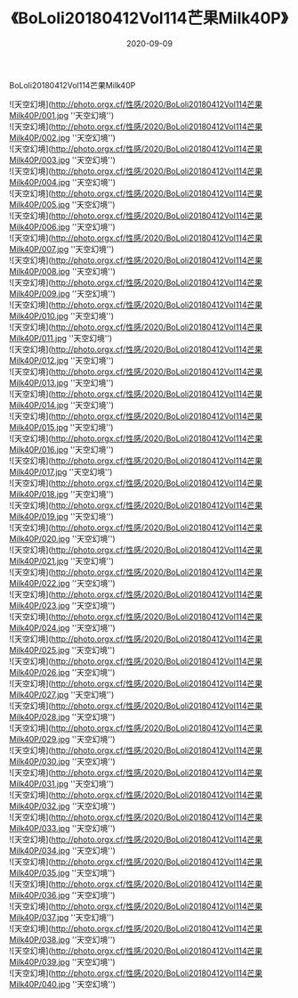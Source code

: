 ﻿---
layout: post
title:  《BoLoli20180412Vol114芒果Milk40P》
date:   2020-09-09
img: http://photo.orgx.cf/性感/2020/BoLoli20180412Vol114芒果Milk40P/000.jpg
categories: [美女, 性感, 泳衣]
---

BoLoli20180412Vol114芒果Milk40P



![天空幻境](http://photo.orgx.cf/性感/2020/BoLoli20180412Vol114芒果Milk40P/001.jpg ''天空幻境'') <br>
![天空幻境](http://photo.orgx.cf/性感/2020/BoLoli20180412Vol114芒果Milk40P/002.jpg ''天空幻境'') <br>
![天空幻境](http://photo.orgx.cf/性感/2020/BoLoli20180412Vol114芒果Milk40P/003.jpg ''天空幻境'') <br>
![天空幻境](http://photo.orgx.cf/性感/2020/BoLoli20180412Vol114芒果Milk40P/004.jpg ''天空幻境'') <br>
![天空幻境](http://photo.orgx.cf/性感/2020/BoLoli20180412Vol114芒果Milk40P/005.jpg ''天空幻境'') <br>
![天空幻境](http://photo.orgx.cf/性感/2020/BoLoli20180412Vol114芒果Milk40P/006.jpg ''天空幻境'') <br>
![天空幻境](http://photo.orgx.cf/性感/2020/BoLoli20180412Vol114芒果Milk40P/007.jpg ''天空幻境'') <br>
![天空幻境](http://photo.orgx.cf/性感/2020/BoLoli20180412Vol114芒果Milk40P/008.jpg ''天空幻境'') <br>
![天空幻境](http://photo.orgx.cf/性感/2020/BoLoli20180412Vol114芒果Milk40P/009.jpg ''天空幻境'') <br>
![天空幻境](http://photo.orgx.cf/性感/2020/BoLoli20180412Vol114芒果Milk40P/010.jpg ''天空幻境'') <br>
![天空幻境](http://photo.orgx.cf/性感/2020/BoLoli20180412Vol114芒果Milk40P/011.jpg ''天空幻境'') <br>
![天空幻境](http://photo.orgx.cf/性感/2020/BoLoli20180412Vol114芒果Milk40P/012.jpg ''天空幻境'') <br>
![天空幻境](http://photo.orgx.cf/性感/2020/BoLoli20180412Vol114芒果Milk40P/013.jpg ''天空幻境'') <br>
![天空幻境](http://photo.orgx.cf/性感/2020/BoLoli20180412Vol114芒果Milk40P/014.jpg ''天空幻境'') <br>
![天空幻境](http://photo.orgx.cf/性感/2020/BoLoli20180412Vol114芒果Milk40P/015.jpg ''天空幻境'') <br>
![天空幻境](http://photo.orgx.cf/性感/2020/BoLoli20180412Vol114芒果Milk40P/016.jpg ''天空幻境'') <br>
![天空幻境](http://photo.orgx.cf/性感/2020/BoLoli20180412Vol114芒果Milk40P/017.jpg ''天空幻境'') <br>
![天空幻境](http://photo.orgx.cf/性感/2020/BoLoli20180412Vol114芒果Milk40P/018.jpg ''天空幻境'') <br>
![天空幻境](http://photo.orgx.cf/性感/2020/BoLoli20180412Vol114芒果Milk40P/019.jpg ''天空幻境'') <br>
![天空幻境](http://photo.orgx.cf/性感/2020/BoLoli20180412Vol114芒果Milk40P/020.jpg ''天空幻境'') <br>
![天空幻境](http://photo.orgx.cf/性感/2020/BoLoli20180412Vol114芒果Milk40P/021.jpg ''天空幻境'') <br>
![天空幻境](http://photo.orgx.cf/性感/2020/BoLoli20180412Vol114芒果Milk40P/022.jpg ''天空幻境'') <br>
![天空幻境](http://photo.orgx.cf/性感/2020/BoLoli20180412Vol114芒果Milk40P/023.jpg ''天空幻境'') <br>
![天空幻境](http://photo.orgx.cf/性感/2020/BoLoli20180412Vol114芒果Milk40P/024.jpg ''天空幻境'') <br>
![天空幻境](http://photo.orgx.cf/性感/2020/BoLoli20180412Vol114芒果Milk40P/025.jpg ''天空幻境'') <br>
![天空幻境](http://photo.orgx.cf/性感/2020/BoLoli20180412Vol114芒果Milk40P/026.jpg ''天空幻境'') <br>
![天空幻境](http://photo.orgx.cf/性感/2020/BoLoli20180412Vol114芒果Milk40P/027.jpg ''天空幻境'') <br>
![天空幻境](http://photo.orgx.cf/性感/2020/BoLoli20180412Vol114芒果Milk40P/028.jpg ''天空幻境'') <br>
![天空幻境](http://photo.orgx.cf/性感/2020/BoLoli20180412Vol114芒果Milk40P/029.jpg ''天空幻境'') <br>
![天空幻境](http://photo.orgx.cf/性感/2020/BoLoli20180412Vol114芒果Milk40P/030.jpg ''天空幻境'') <br>
![天空幻境](http://photo.orgx.cf/性感/2020/BoLoli20180412Vol114芒果Milk40P/031.jpg ''天空幻境'') <br>
![天空幻境](http://photo.orgx.cf/性感/2020/BoLoli20180412Vol114芒果Milk40P/032.jpg ''天空幻境'') <br>
![天空幻境](http://photo.orgx.cf/性感/2020/BoLoli20180412Vol114芒果Milk40P/033.jpg ''天空幻境'') <br>
![天空幻境](http://photo.orgx.cf/性感/2020/BoLoli20180412Vol114芒果Milk40P/034.jpg ''天空幻境'') <br>
![天空幻境](http://photo.orgx.cf/性感/2020/BoLoli20180412Vol114芒果Milk40P/035.jpg ''天空幻境'') <br>
![天空幻境](http://photo.orgx.cf/性感/2020/BoLoli20180412Vol114芒果Milk40P/036.jpg ''天空幻境'') <br>
![天空幻境](http://photo.orgx.cf/性感/2020/BoLoli20180412Vol114芒果Milk40P/037.jpg ''天空幻境'') <br>
![天空幻境](http://photo.orgx.cf/性感/2020/BoLoli20180412Vol114芒果Milk40P/038.jpg ''天空幻境'') <br>
![天空幻境](http://photo.orgx.cf/性感/2020/BoLoli20180412Vol114芒果Milk40P/039.jpg ''天空幻境'') <br>
![天空幻境](http://photo.orgx.cf/性感/2020/BoLoli20180412Vol114芒果Milk40P/040.jpg ''天空幻境'') <br>
